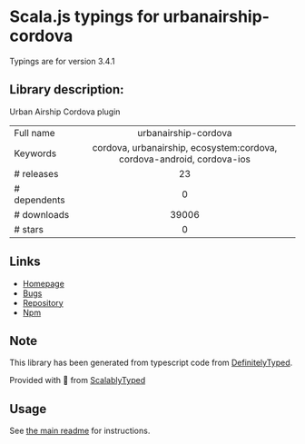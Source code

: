 
# Scala.js typings for urbanairship-cordova

Typings are for version 3.4.1

## Library description:
Urban Airship Cordova plugin

|                    |                 |
| ------------------ | :-------------: |
| Full name          | urbanairship-cordova |
| Keywords           | cordova, urbanairship, ecosystem:cordova, cordova-android, cordova-ios |
| # releases         | 23 |
| # dependents       | 0 |
| # downloads        | 39006 |
| # stars            | 0 |

## Links
- [Homepage](https://github.com/urbanairship/urbanairship-cordova.git)
- [Bugs](https://github.com/urbanairship/urbanairship-cordova/issues)
- [Repository](https://github.com/urbanairship/urbanairship-cordova)
- [Npm](https://www.npmjs.com/package/urbanairship-cordova)
    


## Note
This library has been generated from typescript code from [DefinitelyTyped](https://definitelytyped.org).

Provided with :purple_heart: from [ScalablyTyped](https://github.com/oyvindberg/ScalablyTyped)

## Usage
See [the main readme](../../readme.md) for instructions.


